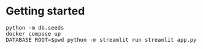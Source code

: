 # Getting started

<pre>
python -m db.seeds
docker compose up
DATABASE_ROOT=$pwd python -m streamlit run streamlit_app.py
</pre>